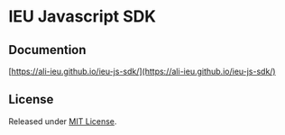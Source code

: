 # IEU Javascript SDK

## Documention

[https://ali-ieu.github.io/ieu-js-sdk/](https://ali-ieu.github.io/ieu-js-sdk/)

## License

Released under [MIT License](./LICENSE).
